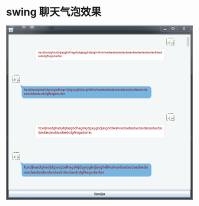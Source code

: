 # swing 聊天气泡效果

![image](https://github.com/alvin198761/Luna_Demo/blob/master/TestDome/pics/demo.png)

 